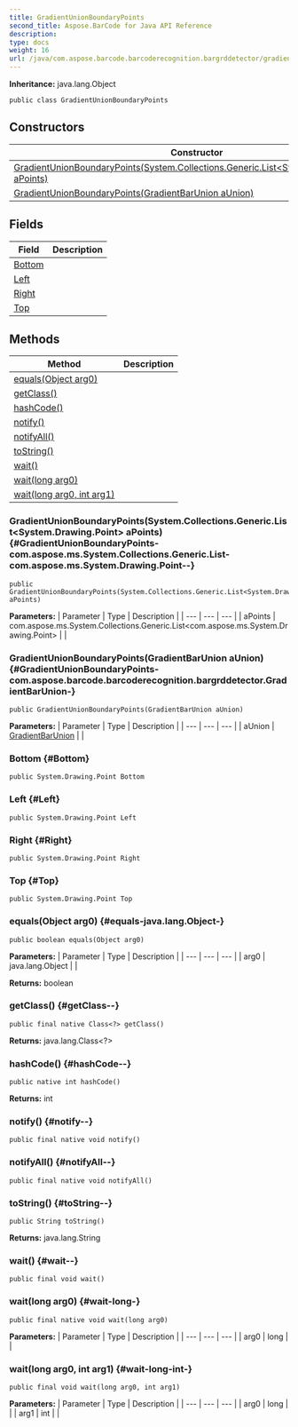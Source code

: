 ```yaml
---
title: GradientUnionBoundaryPoints
second_title: Aspose.BarCode for Java API Reference
description: 
type: docs
weight: 16
url: /java/com.aspose.barcode.barcoderecognition.bargrddetector/gradientunionboundarypoints/
---
```

**Inheritance:**
java.lang.Object
```
public class GradientUnionBoundaryPoints
```
## Constructors

| Constructor | Description |
| --- | --- |
| [GradientUnionBoundaryPoints(System.Collections.Generic.List<System.Drawing.Point> aPoints)](#GradientUnionBoundaryPoints-com.aspose.ms.System.Collections.Generic.List-com.aspose.ms.System.Drawing.Point--) |  |
| [GradientUnionBoundaryPoints(GradientBarUnion aUnion)](#GradientUnionBoundaryPoints-com.aspose.barcode.barcoderecognition.bargrddetector.GradientBarUnion-) |  |
## Fields

| Field | Description |
| --- | --- |
| [Bottom](#Bottom) |  |
| [Left](#Left) |  |
| [Right](#Right) |  |
| [Top](#Top) |  |
## Methods

| Method | Description |
| --- | --- |
| [equals(Object arg0)](#equals-java.lang.Object-) |  |
| [getClass()](#getClass--) |  |
| [hashCode()](#hashCode--) |  |
| [notify()](#notify--) |  |
| [notifyAll()](#notifyAll--) |  |
| [toString()](#toString--) |  |
| [wait()](#wait--) |  |
| [wait(long arg0)](#wait-long-) |  |
| [wait(long arg0, int arg1)](#wait-long-int-) |  |
### GradientUnionBoundaryPoints(System.Collections.Generic.List<System.Drawing.Point> aPoints) {#GradientUnionBoundaryPoints-com.aspose.ms.System.Collections.Generic.List-com.aspose.ms.System.Drawing.Point--}
```
public GradientUnionBoundaryPoints(System.Collections.Generic.List<System.Drawing.Point> aPoints)
```


**Parameters:**
| Parameter | Type | Description |
| --- | --- | --- |
| aPoints | com.aspose.ms.System.Collections.Generic.List<com.aspose.ms.System.Drawing.Point> |  |

### GradientUnionBoundaryPoints(GradientBarUnion aUnion) {#GradientUnionBoundaryPoints-com.aspose.barcode.barcoderecognition.bargrddetector.GradientBarUnion-}
```
public GradientUnionBoundaryPoints(GradientBarUnion aUnion)
```


**Parameters:**
| Parameter | Type | Description |
| --- | --- | --- |
| aUnion | [GradientBarUnion](../../com.aspose.barcode.barcoderecognition.bargrddetector/gradientbarunion) |  |

### Bottom {#Bottom}
```
public System.Drawing.Point Bottom
```


### Left {#Left}
```
public System.Drawing.Point Left
```


### Right {#Right}
```
public System.Drawing.Point Right
```


### Top {#Top}
```
public System.Drawing.Point Top
```


### equals(Object arg0) {#equals-java.lang.Object-}
```
public boolean equals(Object arg0)
```




**Parameters:**
| Parameter | Type | Description |
| --- | --- | --- |
| arg0 | java.lang.Object |  |

**Returns:**
boolean
### getClass() {#getClass--}
```
public final native Class<?> getClass()
```




**Returns:**
java.lang.Class<?>
### hashCode() {#hashCode--}
```
public native int hashCode()
```




**Returns:**
int
### notify() {#notify--}
```
public final native void notify()
```




### notifyAll() {#notifyAll--}
```
public final native void notifyAll()
```




### toString() {#toString--}
```
public String toString()
```




**Returns:**
java.lang.String
### wait() {#wait--}
```
public final void wait()
```




### wait(long arg0) {#wait-long-}
```
public final native void wait(long arg0)
```




**Parameters:**
| Parameter | Type | Description |
| --- | --- | --- |
| arg0 | long |  |

### wait(long arg0, int arg1) {#wait-long-int-}
```
public final void wait(long arg0, int arg1)
```




**Parameters:**
| Parameter | Type | Description |
| --- | --- | --- |
| arg0 | long |  |
| arg1 | int |  |

